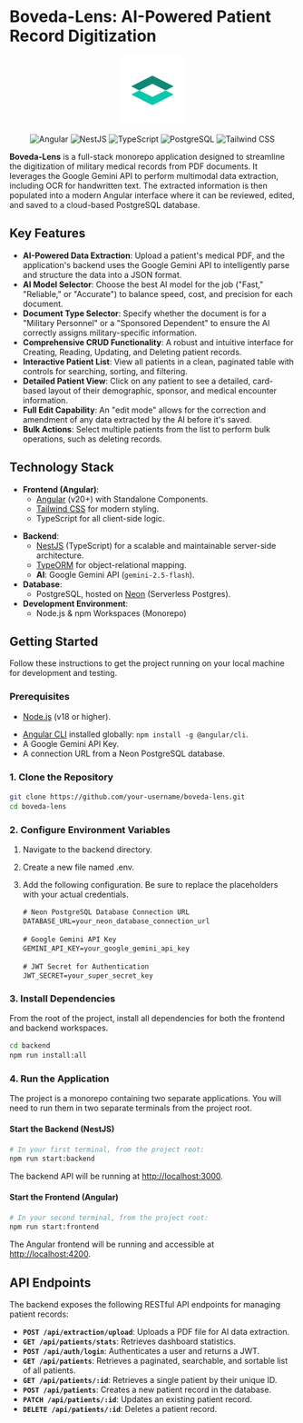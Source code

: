 # Boveda-Lens: AI-Powered Patient Record Digitization

<p align="center"\>
<img src="./frontend/src/assets/logo-circle.png" alt="Boveda Logo" width="120"\>
</p\>

<p align="center">
  <img src="https://img.shields.io/badge/Angular-DD0031?style=for-the-badge&logo=angular&logoColor=white" alt="Angular">
  <img src="https://img.shields.io/badge/NestJS-E0234E?style=for-the-badge&logo=nestjs&logoColor=white" alt="NestJS">
  <img src="https://img.shields.io/badge/TypeScript-3178C6?style=for-the-badge&logo=typescript&logoColor=white" alt="TypeScript">
  <img src="https://img.shields.io/badge/PostgreSQL-4169E1?style=for-the-badge&logo=postgresql&logoColor=white" alt="PostgreSQL">
  <img src="https://img.shields.io/badge/Tailwind_CSS-38B2AC?style=for-the-badge&logo=tailwind-css&logoColor=white" alt="Tailwind CSS">
</p>

**Boveda-Lens** is a full-stack monorepo application designed to streamline the digitization of military medical records from PDF documents. It leverages the Google Gemini API to perform multimodal data extraction, including OCR for handwritten text. The extracted information is then populated into a modern Angular interface where it can be reviewed, edited, and saved to a cloud-based PostgreSQL database.

## Key Features

- **AI-Powered Data Extraction**: Upload a patient's medical PDF, and the application's backend uses the Google Gemini API to intelligently parse and structure the data into a JSON format.
- **AI Model Selector**: Choose the best AI model for the job ("Fast," "Reliable," or "Accurate") to balance speed, cost, and precision for each document.
- **Document Type Selector**: Specify whether the document is for a "Military Personnel" or a "Sponsored Dependent" to ensure the AI correctly assigns military-specific information.
- **Comprehensive CRUD Functionality**: A robust and intuitive interface for Creating, Reading, Updating, and Deleting patient records.
- **Interactive Patient List**: View all patients in a clean, paginated table with controls for searching, sorting, and filtering.
- **Detailed Patient View**: Click on any patient to see a detailed, card-based layout of their demographic, sponsor, and medical encounter information.
- **Full Edit Capability**: An "edit mode" allows for the correction and amendment of any data extracted by the AI before it's saved.
- **Bulk Actions**: Select multiple patients from the list to perform bulk operations, such as deleting records.

## Technology Stack

- **Frontend (Angular)**:
  - [Angular](https://angular.io/) (v20+) with Standalone Components.
  - [Tailwind CSS](https://tailwindcss.com/) for modern styling.
  - TypeScript for all client-side logic.

* **Backend**:
  - [NestJS](https://nestjs.com/) (TypeScript) for a scalable and maintainable server-side architecture.
  - [TypeORM](https://typeorm.io/) for object-relational mapping.
  - **AI**: Google Gemini API (`gemini-2.5-flash`).
* **Database**:
  - PostgreSQL, hosted on [Neon](https://neon.tech/) (Serverless Postgres).
* **Development Environment**:
  - Node.js & npm Workspaces (Monorepo)

## Getting Started

Follow these instructions to get the project running on your local machine for development and testing.

### Prerequisites

- [Node.js](https://nodejs.org/) (v18 or higher).

* [Angular CLI](https://angular.io/cli) installed globally: `npm install -g @angular/cli`.
* A Google Gemini API Key.
* A connection URL from a Neon PostgreSQL database.

### 1\. Clone the Repository

```bash
git clone https://github.com/your-username/boveda-lens.git
cd boveda-lens
```

### 2\. Configure Environment Variables

1. Navigate to the backend directory.

2. Create a new file named .env.

3. Add the following configuration. Be sure to replace the placeholders with your actual credentials.

   ```env
   # Neon PostgreSQL Database Connection URL
   DATABASE_URL=your_neon_database_connection_url

   # Google Gemini API Key
   GEMINI_API_KEY=your_google_gemini_api_key

   # JWT Secret for Authentication
   JWT_SECRET=your_super_secret_key
   ```

### 3\. Install Dependencies

From the root of the project, install all dependencies for both the frontend and backend workspaces.

```bash
cd backend
npm run install:all
```

### 4\. Run the Application

The project is a monorepo containing two separate applications. You will need to run them in two separate terminals from the project root.

#### Start the Backend (NestJS)

```bash
# In your first terminal, from the project root:
npm run start:backend
```

The backend API will be running at [http://localhost:3000](http://localhost:3000).

#### Start the Frontend (Angular)

```bash
# In your second terminal, from the project root:
npm run start:frontend
```

The Angular frontend will be running and accessible at [http://localhost:4200](http://localhost:4200).

## API Endpoints

The backend exposes the following RESTful API endpoints for managing patient records:

- **`POST /api/extraction/upload`**: Uploads a PDF file for AI data extraction.
- **`GET /api/patients/stats`**: Retrieves dashboard statistics.
- **`POST /api/auth/login`**: Authenticates a user and returns a JWT.
- **`GET /api/patients`**: Retrieves a paginated, searchable, and sortable list of all patients.
- **`GET /api/patients/:id`**: Retrieves a single patient by their unique ID.
- **`POST /api/patients`**: Creates a new patient record in the database.
- **`PATCH /api/patients/:id`**: Updates an existing patient record.
- **`DELETE /api/patients/:id`**: Deletes a patient record.
